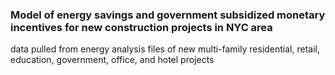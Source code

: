### Model of energy savings and government subsidized monetary incentives for new construction projects in NYC area
data pulled from energy analysis files of new multi-family residential, retail, education, government, office, and hotel projects 
